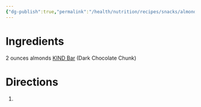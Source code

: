 ```yaml
---
{"dg-publish":true,"permalink":"/health/nutrition/recipes/snacks/almonds-and-granola-bar/","tags":["cookmate"]}
---
```




# Ingredients

2 ounces almonds
[KIND Bar](https://www.walmart.com/ip/752978541) (Dark Chocolate Chunk)

# Directions

1) 